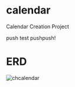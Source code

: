 # calendar
 Calendar Creation Project

 push test pushpush!


# ERD
 ![chcalendar](https://github.com/user-attachments/assets/6e2f8932-78d5-43b9-8cc1-3e3783d743b7)
